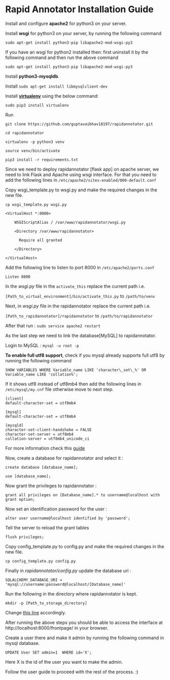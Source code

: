 # Rapid Annotator Installation Guide

Install and configure **apache2** for python3 on your server.

Install **wsgi** for python3 on your server, by running the following command

`sudo apt-get install python3-pip libapache2-mod-wsgi-py3`

If you have an wsgi for python2 installed then: first uninstall it by the
following command and then run the above command

`sudo apt-get install python3-pip libapache2-mod-wsgi-py3`


Install **python3-mysqldb**.

Install `sudo apt-get install libmysqlclient-dev`

Install [**virtualenv**](https://virtualenv.pypa.io/en/latest/) using the below command:

`sudo pip3 install virtualenv`

Run

`git clone https://github.com/guptavaibhav18197/rapidannotator.git`

`cd rapidannotator`

`virtualenv -p python3 venv`

`source venv/bin/activate`

`pip3 install -r requirements.txt`


Since we need to deploy rapidannotator [flask app] on apache server, we need to link Flask and Apache using wsgi interface. For that you need to add the following lines in `/etc/apache2/sites-enabled/000-default.conf`

Copy wsgi_template.py to wsgi.py and make the required changes in the new file.

`cp wsgi_template.py wsgi.py`

```
<VirtualHost *:8000>

    WSGIScriptAlias / /var/www/rapidannotator/wsgi.py

    <Directory /var/www/rapidannotator>

      Require all granted

    </Directory>

</VirtualHost>
```

Add the following line to listen to port 8000 in `/etc/apache2/ports.conf`

```Listen 8000```

In the _wsgi.py_ file in the `activate_this` replace the current path i.e.

`[Path_to_virtual_environment]/bin/activate_this.py` to `/path/to/venv`

Next, in _wsgi.py_ file in the rapidannotator replace the current path i.e.

`[Path_to_rapidannotator]/rapidannotator` to `/path/to/rapidannotator`

After that run : `sudo service apache2 restart`

As the last step we need to link the database[MySQL] to rapidannotator.

Login to MySQL : `mysql -u root -p`

**To enable full utf8 support**, check if you mysql already supports full utf8 by running the following command

`SHOW VARIABLES WHERE Variable_name LIKE 'character\_set\_%' OR Variable_name LIKE 'collation%';`

If it shows utf8 instead of utf8mb4 then add the following lines in `/etc/mysql/my.cnf` file otherwise move to next step.

```
[client]
default-character-set = utf8mb4

[mysql]
default-character-set = utf8mb4

[mysqld]
character-set-client-handshake = FALSE
character-set-server = utf8mb4
collation-server = utf8mb4_unicode_ci
```

For more information check this [guide](https://mathiasbynens.be/notes/mysql-utf8mb4)

Now, create a database for rapidannotator and select it :

`create database [database_name];`

`use [database_name];`

Now grant the privileges to rapidannotator :

`grant all privileges on [Database_name].* to username@localhost with grant option;`

Now set an identification password for the user :

`alter user username@localhost identified by 'password';`

Tell the server to reload the grant tables

`flush privileges;`

Copy config_template.py to config.py and make the required changes in the new file.

`cp config_template.py config.py`

Finally in _rapidannotator/config.py_ update the database uri :

`SQLALCHEMY_DATABASE_URI = 'mysql://username:password@localhost/[Database_name]'`

Run the following in the directory where rapidannotator is kept.

`mkdir -p [Path_to_storage_directory]`

Change [this line](https://github.com/guptavaibhav18197/rapidannotator/blob/master/rapidannotator/config_template.py#L9) accordingly.


After running the above steps you should be able to access the interface at http://localhost:8000/frontpage/ in your browser.

Create a user there and make it admin by running the following command in mysql database.

`UPDATE User SET admin=1  WHERE id='X';`

Here X is the id of the user you want to make the admin.

Follow the user guide to proceed with the rest of the process. :)
